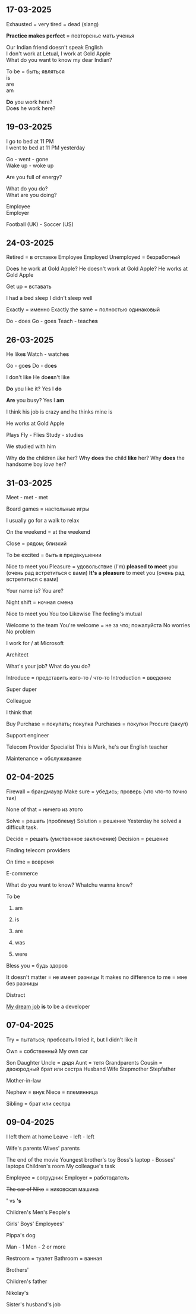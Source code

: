 ## 17-03-2025

Exhausted = very tired = dead (slang)

**Practice makes perfect** = повторенье мать ученья

Our Indian friend doesn't speak English  
I don't work at Letual, I work at Gold Apple  
What do you want to know my dear Indian?  

To be = быть; являться  
	is  
	are  
	am  

**Do** you work here?  
Do**es** he work here?  
## 19-03-2025

I go to bed at 11 PM  
I went to bed at 11 PM yesterday  

Go - went - gone  
Wake up - woke up 

Are you full of energy?

What do you do?  
What are you doing?  

Employee  
Employer  

Football (UK) - Soccer (US)

## 24-03-2025

Retired = в отставке
Employee
	Employed
	Unemployed = безработный

Do**es** he work at Gold Apple?
He doesn't work at Gold Apple?
He works at Gold Apple

Get up = вставать

I had a bed sleep
I didn't sleep well 

Exactly = именно
	Exactly the same = полностью одинаковый

Do - does
Go - goes
Teach - teach**es**

## 26-03-2025

He like**s**
Watch - watch**es**

Go - go**es**
Do - do**es** 

I don't like 
He do**es**n't like

**Do** you like it?
Yes I **do**

**Are** you busy?
Yes I **am**

I think his job is crazy and he thinks mine is

He works at Gold Apple


Plays
Fly - Flies
Study - studies
 
We studied with him

Why **do** the children *like* her?
Why **does** the child **like** her?
Why **does** the handsome boy *love* her?

## 31-03-2025

Meet - met - met 

Board games = настольные игры 

I usually go for a walk to relax

On the weekend = at the weekend

Close = рядом; близкий

To be excited = быть в предвкушении

Nice to meet you
Pleasure = удовольствие
	(I'm) **pleased to meet** you (очень рад встретиться с вами)
	**It's a pleasure** to meet you (очень рад встретиться с вами)

Your name is?
You are?

Night shift = ночная смена

Nice to meet you
	You too
	Likewise
	The feeling's mutual 

Welcome to the team
You're welcome = не за что; пожалуйста
	No worries
	No problem 

I work for / at Microsoft

Architect 

What's your job?
What do you do?

Introduce = представить кого-то / что-то
	Introduction = введение

Super duper 

Colleague 

I think that

Buy 
Purchase = покупать; покупка
	Purchases = покупки
Procure (закуп)

Support engineer

Telecom Provider Specialist 
This is Mark, he's our English teacher

Maintenance = обслуживание 

## 02-04-2025

Firewall = брандмауэр
Make sure = убедись; проверь (что что-то точно так)

None of that = ничего из этого

Solve = решать (проблему)
	Solution = решение
	Yesterday he solved a difficult task.

Decide = решать (умственное заключение)
	Decision = решение

Finding telecom providers

On time = вовремя

E-commerce

What do you want to know?
	Whatchu wanna know?

To be 
1. am
2. is
3. are

4. was
5. were

Bless you = будь здоров


It doesn't matter = не имеет разницы
It makes no difference to me = мне без разницы

Distract

<u>My dream job</u> **is** to be a developer

## 07-04-2025

Try = пытаться; пробовать
	I tried it, but I didn't like it

Own = собственный
	My own car

Son
Daughter
Uncle = дядя
Aunt = тетя
Grandparents
Cousin = двоюродный брат или сестра
Husband
Wife
Stepmother
Stepfather

Mother-in-law

Nephew = внук
Niece = племянница

Sibling = брат или сестра

## 09-04-2025

I left them at home
	Leave - left - left

Wife's parents
Wives' parents

The end of the movie
Youngest brother's toy
Boss's laptop - Bosses' laptops
Children's room
My colleague's task

Employee = сотрудник
Employer = работодатель

~~The car of Niko~~ = никовская машина

**'** vs **'s**

Children's
Men's
People's

Girls'
Boys'
Employees' 

Pippa's dog

Man - 1
Men - 2 or more

Restroom = туалет 
Bathroom = ванная

Brothers'

Children's father

Nikolay's

Sister's husband's job